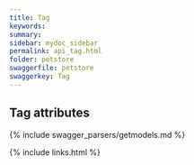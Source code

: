 ```yaml
---
title: Tag
keywords: 
summary: 
sidebar: mydoc_sidebar
permalink: api_tag.html
folder: petstore
swaggerfile: petstore
swaggerkey: Tag
---
```

## Tag attributes

{% include swagger_parsers/getmodels.md %}

{% include links.html %}
